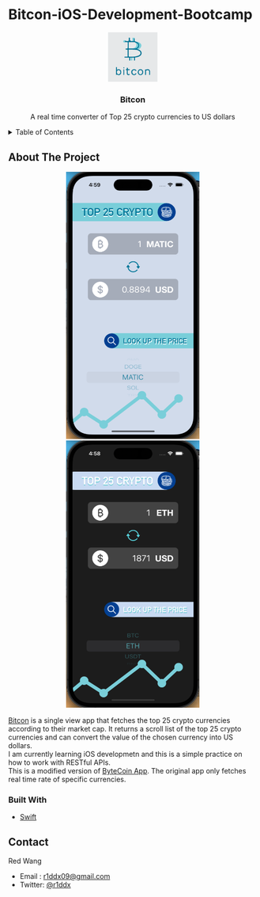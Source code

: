 # Bitcon-iOS-Development-Bootcamp

<!--
*** Hello! I am currently practicing building iOS Apps.
*** This is my own modified version of ByteCoin from Angela Yu - The Complete iOS Development Bootcamp
-->


<!-- PROJECT LOGO -->
<div align="center">
  <a href="https://github.com/r1ddx2/Bitcon-iOS-Development-Bootcamp">
    <img src="bitconLogo.png" alt="Logo" width="100" height="100">
  </a>
<h3 align="center">Bitcon</h3>
  <p align="center">
    A real time converter of Top 25 crypto currencies to US dollars 
  </p>
</div>



<!-- TABLE OF CONTENTS -->
<details>
  <summary>Table of Contents</summary>
  <ol>
    <li>
      <a href="#about-the-project">About The Project</a>
      <ul>
        <li><a href="#built-with">Built With</a></li>
      </ul>
    </li
    <li><a href="#contact">Contact</a></li>
  </ol>
</details>



<!-- ABOUT THE PROJECT -->
## About The Project
<div align="center" style="display: inline-block;">
    <img src="bitconDemoLight.png" alt="ScreenLight" width="270" height="540">
    <img src="bitconDemoDark.png" alt="ScreenDark" width="270" height="540" >

</div>

                                                              
                                                                                                                  
  </br>
  
  [Bitcon](https://github.com/r1ddx2/Bitcon-iOS-Development-Bootcamp) is a single view app that fetches the top 25 crypto currencies according to their market cap. It returns a scroll list of the top 25 crypto currencies and can convert the value of the chosen currency into US dollars. <br>
  I am currently learning iOS developmetn and this is a simple practice on how to work with RESTful APIs. <br>
  This is a modified version of [ByteCoin App](https://github.com/appbrewery/ByteCoin-iOS13-Completed). The original app only fetches real time rate of specific currencies. 
  

### Built With

* [Swift](https://developer.apple.com/swift/)


<!-- CONTACT -->
## Contact

Red Wang 
- Email : r1ddx09@gmail.com
- Twitter: [@r1ddx](https://twitter.com/r1ddx) 

